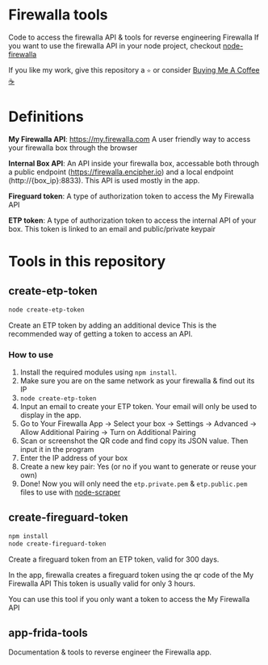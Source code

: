 # Firewalla tools

Code to access the firewalla API & tools for reverse engineering Firewalla
If you want to use the firewalla API in your node project, checkout [node-firewalla](https://github.com/lesleyxyz/node-firewalla/)

If you like my work, give this repository a `⭐` or consider [Buying Me A Coffee ☕](https://www.buymeacoffee.com/lesleyxyz)

# Definitions
**My Firewalla API**: https://my.firewalla.com A user friendly way to access your firewalla box through the browser

**Internal Box API**: An API inside your firewalla box, accessable both through a public endpoint (https://firewalla.encipher.io) and a local endpoint (http://{box_ip}:8833). This API is used mostly in the app. 

**Fireguard token**: A type of authorization token to access the My Firewalla API

**ETP token**: A type of authorization token to access the internal API of your box. This token is linked to an email and public/private keypair

# Tools in this repository
## create-etp-token
```bash
node create-etp-token
```
Create an ETP token by adding an additional device
This is the recommended way of getting a token to access an API.

### How to use
1) Install the required modules using `npm install`.
2) Make sure you are on the same network as your firewalla & find out its IP
3) `node create-etp-token`
4) Input an email to create your ETP token. Your email will only be used to display in the app.
5) Go to Your Firewalla App -> Select your box -> Settings -> Advanced -> Allow Additional Pairing -> Turn on Additional Pairing
6) Scan or screenshot the QR code and find copy its JSON value. Then input it in the program
7) Enter the IP address of your box
8) Create a new key pair: Yes (or no if you want to generate or reuse your own)
9) Done! Now you will only need the `etp.private.pem` & `etp.public.pem` files to use with [node-scraper](https://github.com/lesleyxyz/node-scraper)

## create-fireguard-token
```bash
npm install
node create-fireguard-token
```
Create a fireguard token from an ETP token, valid for 300 days.

In the app, firewalla creates a fireguard token using the qr code of the My Firewalla API
This token is usually valid for only 3 hours.

You can use this tool if you only want a token to access the My Firewalla API

## app-frida-tools
Documentation & tools to reverse engineer the Firewalla app.
